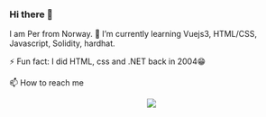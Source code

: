 ### Hi there 👋

I am Per from Norway.
🌱 I’m currently learning Vuejs3, HTML/CSS, Javascript, Solidity, hardhat.

⚡ Fun fact: I did HTML, css and .NET back in 2004😁


📫 How to reach me 
<p align="center">
  <a href="http://twitter.com/pdpkrypto">
    <img src="https://img.shields.io/twitter/follow/pdpkrypto?label=Twitter&logo=twitter&style=for-the-badge&color=blue" />
  </a>
</p>
<!--
**kodevasse/kodevasse** is a ✨ _special_ ✨ repository because its `README.md` (this file) appears on your GitHub profile.

Here are some ideas to get you started:

- 🔭 I’m currently working on ...
- 🌱 I’m currently learning ...
- 👯 I’m looking to collaborate on ...
- 🤔 I’m looking for help with ...
- 💬 Ask me about ...
- 📫 How to reach me: ...
- 😄 Pronouns: ...
- ⚡ Fun fact: ...
-->
